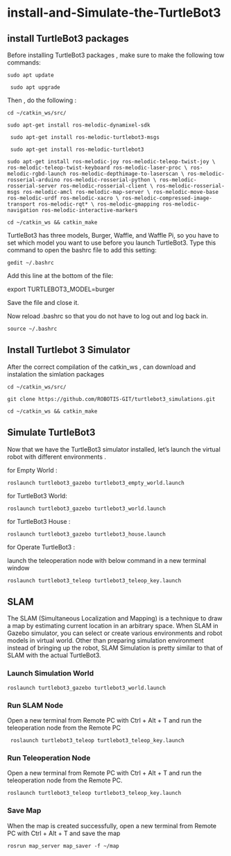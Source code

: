 # install-and-Simulate-the-TurtleBot3

## install TurtleBot3 packages
Before installing  TurtleBot3 packages , make sure to make the following tow commands:

`sudo apt update`

` sudo apt upgrade`

Then , do the following :

`cd ~/catkin_ws/src/`

`sudo apt-get install ros-melodic-dynamixel-sdk`

` sudo apt-get install ros-melodic-turtlebot3-msgs`

` sudo apt-get install ros-melodic-turtlebot3`

`sudo apt-get install ros-melodic-joy ros-melodic-teleop-twist-joy \
  ros-melodic-teleop-twist-keyboard ros-melodic-laser-proc \
  ros-melodic-rgbd-launch ros-melodic-depthimage-to-laserscan \
  ros-melodic-rosserial-arduino ros-melodic-rosserial-python \
  ros-melodic-rosserial-server ros-melodic-rosserial-client \
  ros-melodic-rosserial-msgs ros-melodic-amcl ros-melodic-map-server \
  ros-melodic-move-base ros-melodic-urdf ros-melodic-xacro \
  ros-melodic-compressed-image-transport ros-melodic-rqt* \
  ros-melodic-gmapping ros-melodic-navigation ros-melodic-interactive-markers `
  
  `cd ~/catkin_ws && catkin_make`
  
  TurtleBot3 has three models, Burger, Waffle, and Waffle Pi, so you have to set which model you want to use before you launch TurtleBot3. Type this command to open the bashrc file to add this setting:
  
  `gedit ~/.bashrc`
  
  Add this line at the bottom of the file:

export TURTLEBOT3_MODEL=burger

Save the file and close it.

Now reload .bashrc so that you do not have to log out and log back in.

`source ~/.bashrc`


## Install Turtlebot 3 Simulator

After the correct compilation of the catkin_ws , can download and instalation the simlation packages 

`cd ~/catkin_ws/src/`

`git clone https://github.com/ROBOTIS-GIT/turtlebot3_simulations.git`

`cd ~/catkin_ws && catkin_make`

## Simulate TurtleBot3

Now that we have the TurtleBot3 simulator installed, let’s launch the virtual robot with different environments . 

for Empty World :

`roslaunch turtlebot3_gazebo turtlebot3_empty_world.launch`

for TurtleBot3 World:

`roslaunch turtlebot3_gazebo turtlebot3_world.launch`

for TurtleBot3 House :

`roslaunch turtlebot3_gazebo turtlebot3_house.launch`

for Operate TurtleBot3 :

launch the teleoperation node with below command in a new terminal window

`roslaunch turtlebot3_teleop turtlebot3_teleop_key.launch`

## SLAM


The SLAM (Simultaneous Localization and Mapping) is a technique to draw a map by estimating current location in an arbitrary space. 
When SLAM in Gazebo simulator, you can select or create various environments and robot models in virtual world. Other than preparing simulation environment instead of bringing up the robot, SLAM Simulation is pretty similar to that of SLAM with the actual TurtleBot3.
  
  ### Launch Simulation World
  
  `roslaunch turtlebot3_gazebo turtlebot3_world.launch`
  
  ### Run SLAM Node
  
  Open a new terminal from Remote PC with Ctrl + Alt + T and run the teleoperation node from the Remote PC
  
  ` roslaunch turtlebot3_teleop turtlebot3_teleop_key.launch`
  
  ### Run Teleoperation Node
  
  Open a new terminal from Remote PC with Ctrl + Alt + T and run the teleoperation node from the Remote PC.
  
  `roslaunch turtlebot3_teleop turtlebot3_teleop_key.launch`
  
  ### Save Map
  
  When the map is created successfully, open a new terminal from Remote PC with Ctrl + Alt + T and save the map
  
  `rosrun map_server map_saver -f ~/map`
  
